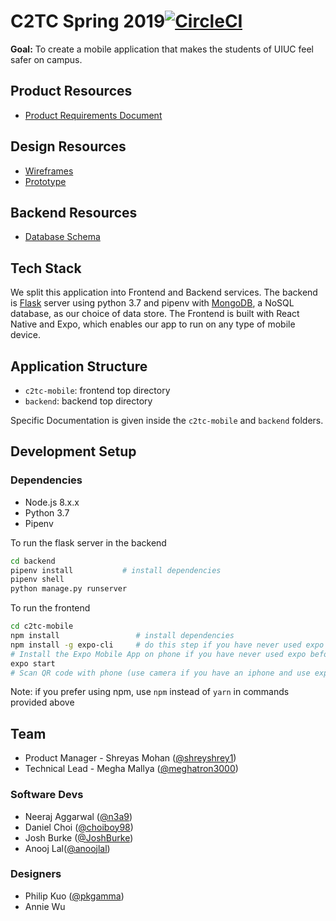 # C2TC Spring 2019[![CircleCI](https://circleci.com/gh/hack4impact-uiuc/c2tc-spring-2019.svg?style=svg)](https://circleci.com/gh/hack4impact-uiuc/c2tc-spring-2019)

**Goal:** To create a mobile application that makes the students of UIUC feel safer on campus.

## Product Resources

* [Product Requirements Document](https://docs.google.com/document/d/1ZJVwFBKqaSK1ENXhDKrxS_6lCu60Nlf_htJgafS6m0w/edit?usp=sharing)

## Design Resources

* [Wireframes](https://sketch.cloud/s/45Dzo)
* [Prototype](https://sketch.cloud/s/AJ9Ky/PrjlrQ/play)

## Backend Resources

* [Database Schema](https://github.com/hack4impact-uiuc/c2tc-fall-2018/blob/master/docs/api_docs.md)

## Tech Stack

We split this application into Frontend and Backend services. The backend is [Flask](http://flask.pocoo.org/) server using python 3.7 and pipenv with [MongoDB](https://docs.mongodb.com/), a NoSQL database, as our choice of data store. The Frontend is built with React Native and Expo, which enables our app to run on any type of mobile device. 

## Application Structure 

* `c2tc-mobile`: frontend top directory
* `backend`: backend top directory

Specific Documentation is given inside the `c2tc-mobile` and `backend` folders.

## Development Setup

### Dependencies

* Node.js 8.x.x
* Python 3.7
* Pipenv

To run the flask server in the backend

```bash
cd backend
pipenv install           # install dependencies
pipenv shell
python manage.py runserver
```

To run the frontend

```bash
cd c2tc-mobile
npm install                 # install dependencies
npm install -g expo-cli     # do this step if you have never used expo before.
# Install the Expo Mobile App on phone if you have never used expo before.
expo start
# Scan QR code with phone (use camera if you have an iphone and use expo app if you have an android.)
```

Note: if you prefer using npm, use `npm` instead of `yarn` in commands provided above

## Team

* Product Manager - Shreyas Mohan ([@shreyshrey1](https://github.com/shreyshrey1))
* Technical Lead - Megha Mallya ([@meghatron3000](https://github.com/meghatron3000))

### Software Devs

* Neeraj Aggarwal ([@n3a9](https://github.com/n3a9))
* Daniel Choi ([@choiboy98](https://github.com/choiboy98))
* Josh Burke ([@JoshBurke](https://github.com/JoshBurke))
* Anooj Lal([@anoojlal](https://github.com/anoojlal))

### Designers
* Philip Kuo ([@pkgamma](https://github.com/pkgamma))
* Annie Wu
